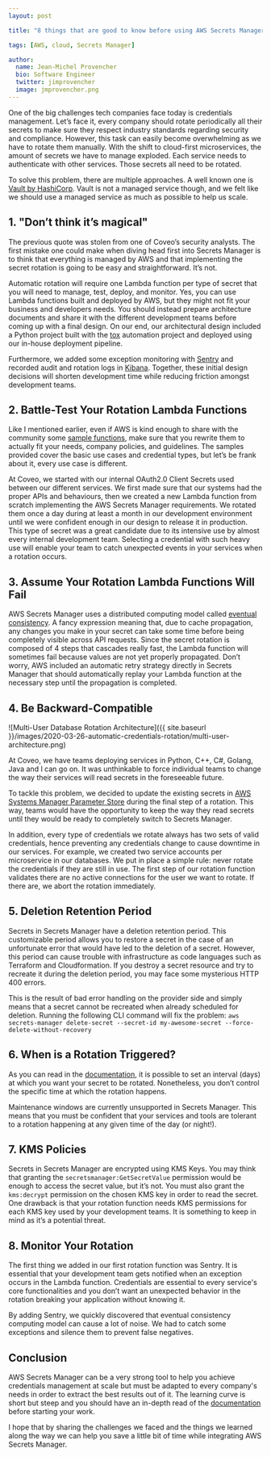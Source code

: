 ```yaml
---
layout: post

title: "8 things that are good to know before using AWS Secrets Manager"

tags: [AWS, cloud, Secrets Manager]

author:
  name: Jean-Michel Provencher
  bio: Software Engineer
  twitter: jimprovencher
  image: jmprovencher.png
---
```


One of the big challenges tech companies face today is credentials management. Let’s face it, every company should rotate periodically all their secrets to make sure they respect industry standards regarding security and compliance. However, this task can easily become overwhelming as we have to rotate them manually. With the shift to cloud-first microservices, the amount of secrets we have to manage exploded. Each service needs to authenticate with other services. Those secrets all need to be rotated.
<!-- more -->

To solve this problem, there are multiple approaches. A well known one is [Vault by HashiCorp](https://www.vaultproject.io/). Vault is not a managed service though, and we felt like we should use a managed service as much as possible to help us scale.

## 1. "Don’t think it’s magical"

The previous quote was stolen from one of Coveo’s security analysts. The first mistake one could make when diving head first into Secrets Manager is to think that everything is managed by AWS and that implementing the secret rotation is going to be easy and straightforward. It’s not.
 
Automatic rotation will require one Lambda function per type of secret that you will need to manage, test, deploy, and monitor. Yes, you can use Lambda functions built and deployed by AWS, but they might not fit your business and developers needs. You should instead prepare architecture documents and share it with the different development teams before coming up with a final design. On our end, our architectural design included a Python project built with the [tox](https://tox.readthedocs.io/en/latest/) automation project and deployed using our in-house deployment pipeline.  
 
Furthermore, we added some exception monitoring with [Sentry](https://sentry.io/) and recorded audit and rotation logs in [Kibana](https://www.elastic.co/kibana). Together, these initial design decisions will shorten development time while reducing friction amongst development teams.

## 2. Battle-Test Your Rotation Lambda Functions

Like I mentioned earlier, even if AWS is kind enough to share with the community some [sample functions](https://github.com/aws-samples/aws-secrets-manager-rotation-lambdas), make sure that you rewrite them to actually fit your needs, company policies, and guidelines. The samples provided cover the basic use cases and credential types, but let’s be frank about it, every use case is different. 

At Coveo, we started with our internal OAuth2.0 Client Secrets used between our different services. We first made sure that our systems had the proper APIs and behaviours, then we created a new Lambda function from scratch implementing the AWS Secrets Manager requirements. We rotated them once a day during at least a month in our development environment until we were confident enough in our design to release it in production. This type of secret was a great candidate due to its intensive use by almost every internal development team. Selecting a credential with such heavy use will enable your team to catch unexpected events in your services when a rotation occurs.

## 3. Assume Your Rotation Lambda Functions Will Fail

AWS Secrets Manager uses a distributed computing model called [eventual consistency](https://en.wikipedia.org/wiki/Eventual_consistency). A fancy expression meaning that, due to cache propagation, any changes you make in your secret can take some time before being completely visible across API requests. Since the secret rotation is composed of 4 steps that cascades really fast, the Lambda function will sometimes fail because values are not yet properly propagated. Don’t worry, AWS included an automatic retry strategy directly in Secrets Manager that should automatically replay your Lambda function at the necessary step until the propagation is completed.

## 4. Be Backward-Compatible

![Multi-User Database Rotation Architecture]({{ site.baseurl }}/images/2020-03-26-automatic-credentials-rotation/multi-user-architecture.png)

At Coveo, we have teams deploying services in Python, C++, C#, Golang, Java and I can go on. It was unthinkable to force individual teams to change the way their services will read secrets in the foreseeable future. 

To tackle this problem, we decided to update the existing secrets in [AWS Systems Manager Parameter Store](https://aws.amazon.com/systems-manager/features/#Parameter_Store) during the final step of a rotation. This way, teams would have the opportunity to keep the way they read secrets until they would be ready to completely switch to Secrets Manager. 

In addition, every type of credentials we rotate always has two sets of valid credentials, hence preventing any credentials change to cause downtime in our services. For example, we created two service accounts per microservice in our databases. We put in place a simple rule: never rotate the credentials if they are still in use. The first step of our rotation function validates there are no active connections for the user we want to rotate. If there are, we abort the rotation immediately.



## 5. Deletion Retention Period

Secrets in Secrets Manager have a deletion retention period. This customizable period allows you to restore a secret in the case of an unfortunate error that would have led to the deletion of a secret. However, this period can cause trouble with infrastructure as code languages such as Terraform and Cloudformation. If you destroy a secret resource and try to recreate it during the deletion period, you may face some mysterious HTTP 400 errors. 

This is the result of bad error handling on the provider side and simply means that a secret cannot be recreated when already scheduled for deletion. Running the following CLI command will fix the problem:
``
aws secrets-manager delete-secret --secret-id my-awesome-secret --force-delete-without-recovery
``

## 6. When is a Rotation Triggered?

As you can read in the [documentation](https://docs.aws.amazon.com/secretsmanager/latest/apireference/API_RotationRulesType.html), it is possible to set an interval (days) at which you want your secret to be rotated. Nonetheless, you don’t control the specific time at which the rotation happens. 

Maintenance windows are currently unsupported in Secrets Manager. This means that you must be confident that your services and tools are tolerant to a rotation happening at any given time of the day (or night!).

## 7. KMS Policies

Secrets in Secrets Manager are encrypted using KMS Keys. You may think that granting the `secretsmanager:GetSecretValue` permission would be enough to access the secret value, but it’s not. You must also grant the `kms:decrypt` permission on the chosen KMS key in order to read the secret. One drawback is that your rotation function needs KMS permissions for each KMS key used by your development teams. It is something to keep in mind as it’s a potential threat.

## 8. Monitor Your Rotation

The first thing we added in our first rotation function was Sentry. It is essential that your development team gets notified when an exception occurs in the Lambda function. Credentials are essential to every service's core functionalities and you don’t want an unexpected behavior in the rotation breaking your application without knowing it. 

By adding Sentry, we quickly discovered that eventual consistency computing model can cause a lot of noise. We had to catch some exceptions and silence them to prevent false negatives.

## Conclusion

AWS Secrets Manager can be a very strong tool to help you achieve credentials management at scale but must be adapted to every company's needs in order to extract the best results out of it. The learning curve is short but steep and you should have an in-depth read of the [documentation](https://docs.aws.amazon.com/secretsmanager/index.html) before starting your work. 

I hope that by sharing the challenges we faced and the things we learned along the way we can help you save a little bit of time while integrating AWS Secrets Manager.